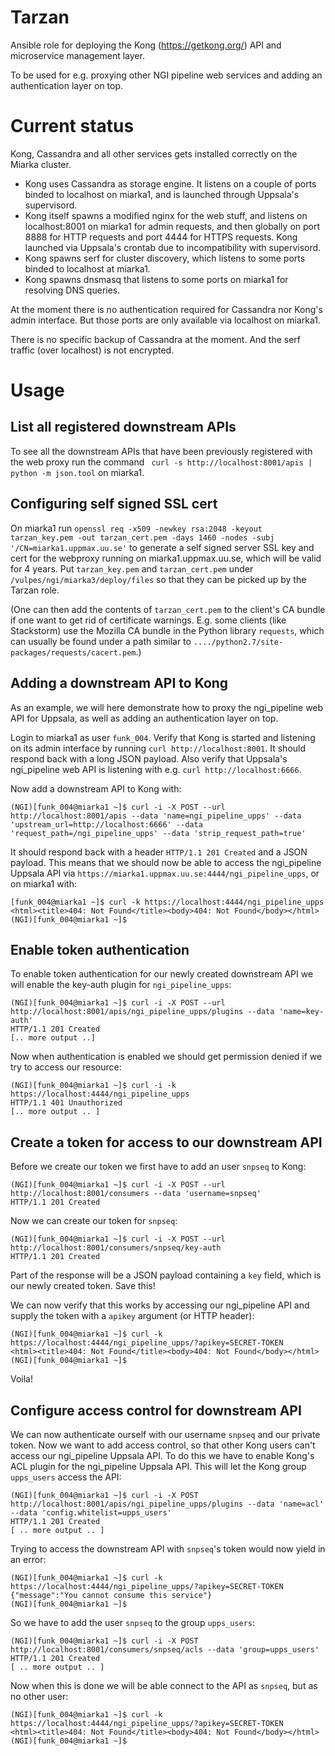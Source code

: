# Tarzan 

Ansible role for deploying the Kong (https://getkong.org/) API and microservice management layer. 

To be used for e.g. proxying other NGI pipeline web services and adding an authentication layer on top.

# Current status 

Kong, Cassandra and all other services gets installed correctly on the Miarka cluster. 

- Kong uses Cassandra as storage engine. It listens on a couple of ports binded to localhost on miarka1, and is launched through Uppsala's supervisord. 
- Kong itself spawns a modified nginx for the web stuff, and listens on localhost:8001 on miarka1 for admin requests, and then globally on port 8888 for HTTP requests and port 4444 for HTTPS requests. Kong launched via Uppsala's crontab due to incompatibility with supervisord. 
- Kong spawns serf for cluster discovery, which listens to some ports binded to localhost at miarka1. 
- Kong spawns dnsmasq that listens to some ports on miarka1 for resolving DNS queries. 

At the moment there is no authentication required for Cassandra nor Kong's admin interface. But those ports are only available via localhost on miarka1. 

There is no specific backup of Cassandra at the moment. And the serf traffic (over localhost) is not encrypted.  

# Usage 

## List all registered downstream APIs

To see all the downstream APIs that have been previously registered with the web proxy run the command ` curl -s http://localhost:8001/apis | python -m json.tool` on miarka1. 

## Configuring self signed SSL cert

On miarka1 run `openssl req -x509 -newkey rsa:2048 -keyout tarzan_key.pem -out tarzan_cert.pem -days 1460 -nodes -subj '/CN=miarka1.uppmax.uu.se'` to generate a self signed server SSL key and cert for the webproxy running on miarka1.uppmax.uu.se, which will be valid for 4 years. Put `tarzan_key.pem` and `tarzan_cert.pem` under `/vulpes/ngi/miarka3/deploy/files` so that they can be picked up by the Tarzan role. 

(One can then add the contents of `tarzan_cert.pem` to the client's CA bundle if one want to get rid of certificate warnings. E.g. some clients (like Stackstorm) use the Mozilla CA bundle in the Python library `requests`, which can usually be found under a path similar to `..../python2.7/site-packages/requests/cacert.pem`.)

## Adding a downstream API to Kong 

As an example, we will here demonstrate how to proxy the ngi_pipeline web API for Uppsala, as well as adding an authentication layer on top. 

Login to miarka1 as user `funk_004`. Verify that Kong is started and listening on its admin interface by running `curl http://localhost:8001`. It should respond back with a long JSON payload. Also verify that Uppsala's ngi_pipeline web API is listening with e.g. `curl http://localhost:6666`. 

Now add a downstream API to Kong with: 

```
(NGI)[funk_004@miarka1 ~]$ curl -i -X POST --url http://localhost:8001/apis --data 'name=ngi_pipeline_upps' --data 'upstream_url=http://localhost:6666' --data 'request_path=/ngi_pipeline_upps' --data 'strip_request_path=true'
```

It should respond back with a header `HTTP/1.1 201 Created` and a JSON payload. This means that we should now be able to access the ngi_pipeline Uppsala API via `https://miarka1.uppmax.uu.se:4444/ngi_pipeline_upps`, or on miarka1 with: 

```
[funk_004@miarka1 ~]$ curl -k https://localhost:4444/ngi_pipeline_upps
<html><title>404: Not Found</title><body>404: Not Found</body></html>
(NGI)[funk_004@miarka1 ~]$ 
```

## Enable token authentication 

To enable token authentication for our newly created downstream API we will enable the key-auth plugin for `ngi_pipeline_upps`: 

```
(NGI)[funk_004@miarka1 ~]$ curl -i -X POST --url http://localhost:8001/apis/ngi_pipeline_upps/plugins --data 'name=key-auth'
HTTP/1.1 201 Created
[.. more output ..]
```

Now when authentication is enabled we should get permission denied if we try to access our resource: 

```
(NGI)[funk_004@miarka1 ~]$ curl -i -k https://localhost:4444/ngi_pipeline_upps
HTTP/1.1 401 Unauthorized
[.. more output .. ]
```

## Create a token for access to our downstream API 

Before we create our token we first have to add an user `snpseq` to Kong: 

```
(NGI)[funk_004@miarka1 ~]$ curl -i -X POST --url http://localhost:8001/consumers --data 'username=snpseq'
HTTP/1.1 201 Created
```

Now we can create our token for `snpseq`: 

```
(NGI)[funk_004@miarka1 ~]$ curl -i -X POST --url http://localhost:8001/consumers/snpseq/key-auth 
HTTP/1.1 201 Created
```

Part of the response will be a JSON payload containing a `key` field, which is our newly created token. Save this! 

We can now verify that this works by accessing our ngi_pipeline API and supply the token with a `apikey` argument (or HTTP header): 

```
(NGI)[funk_004@miarka1 ~]$ curl -k https://localhost:4444/ngi_pipeline_upps/?apikey=SECRET-TOKEN
<html><title>404: Not Found</title><body>404: Not Found</body></html>
(NGI)[funk_004@miarka1 ~]$ 
```

Voila!

## Configure access control for downstream API 

We can now authenticate ourself with our username `snpseq` and our private token. Now we want to add access control, so that other Kong users can't access our ngi_pipeline Uppsala API.  To do this we have to enable Kong's ACL plugin for the ngi_pipeline Uppsala API. This will let the Kong group `upps_users` access the API:  

```
(NGI)[funk_004@miarka1 ~]$ curl -i -X POST http://localhost:8001/apis/ngi_pipeline_upps/plugins --data 'name=acl' --data 'config.whitelist=upps_users'
HTTP/1.1 201 Created
[ .. more output .. ]
```

Trying to access the downstream API with `snpseq`'s token would now yield in an error: 

```
(NGI)[funk_004@miarka1 ~]$ curl -k https://localhost:4444/ngi_pipeline_upps/?apikey=SECRET-TOKEN
{"message":"You cannot consume this service"}
(NGI)[funk_004@miarka1 ~]$ 
```

So we have to add the user `snpseq` to the group `upps_users`: 

```
(NGI)[funk_004@miarka1 ~]$ curl -i -X POST http://localhost:8001/consumers/snpseq/acls --data 'group=upps_users'
HTTP/1.1 201 Created
[ .. more output .. ]
```

Now when this is done we will be able connect to the API as `snpseq`, but as no other user: 

```
(NGI)[funk_004@miarka1 ~]$ curl -k https://localhost:4444/ngi_pipeline_upps/?apikey=SECRET-TOKEN
<html><title>404: Not Found</title><body>404: Not Found</body></html>
(NGI)[funk_004@miarka1 ~]$ 
```

